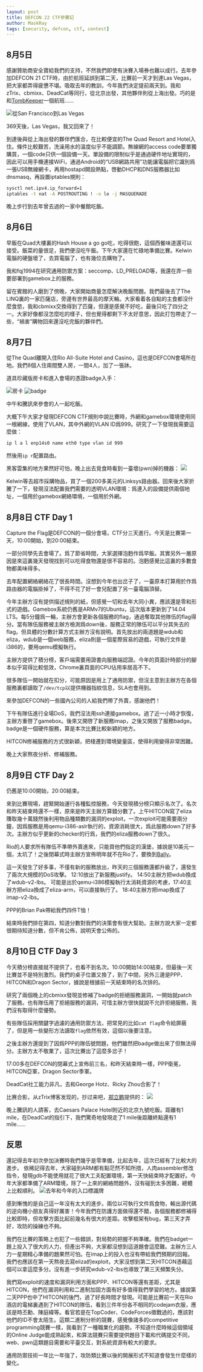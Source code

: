 ```yaml
---
layout: post
title: DEFCON 22 CTF參賽記
author: MaskRay
tags: [security, defcon, ctf, contest]
---
```


## 8月5日

感謝贊助商安全寶給我們的支持，不然我們即使有決賽入場券也難以成行。去年參加DEFCON 21 CTF時，由於航班延誤到第二天，比賽前一天才到達Las Vegas，把大家都弄得疲憊不堪。吸取去年的教訓，今年我們決定提前兩天到。我和zTrix、cbmixx、DeadCat等同行，從北京出發，其他夥伴則從上海出發。巧的是和[TombKeeper](http://weibo.com/101174)一個航班……

<!-- more -->

![從San Francisco到Las Vegas](/static/2014-08-11-defcon-22-ctf/fly.jpg)

369天後，Las Vegas，我又回來了！

到達後與從上海出發的夥伴們匯合，在比較便宜的The Quad Resort and Hotel入住。條件比較艱苦，洗澡用水的溫度似乎不能調節。無線網的access code要單獨購買，一個code只供一個設備一天。單設備的限制似乎是通過硬件地址實現的，因此可以用手機連接WiFi，通過Android的“USB網路共用”功能讓電腦把它識別爲一張USB無線網卡，再用hostapd開設熱點，啓動DHCP和DNS服務器比如dnsmasq，再設置iptables規則：
```bash
sysctl net.ipv4.ip_forward=1
iptables -t nat -A POSTROUTING ! -o lo -j MASQUERADE
```

晚上步行到去年曾去過的一家中餐館吃飯。

## 8月6日

早飯在Quad大樓裏的Hash House a go go吃，吃得很飽，這個西餐味道還可以接受。飯菜的量很足，我們便沒吃午飯。下午大家還在忙碌地準備比賽。Kelwin電腦的硬盤壞了，去買電腦了，也有幾位去購物了。

我和fqj1994在研究通用防禦方案：seccomp、LD\_PRELOAD等，我還在弄一些要部署到gamebox上的服務。

留在賓館的人磨到了傍晚，大家開始商量怎麼解決晚飯問題。我們最後去了The LINQ裏的一家匹薩店，旁邊有世界最高的摩天輪。大家看着各自點的主食都沒什麼食慾，我和cbmixx交換得到了匹薩，但還是感覺不好吃，最後只吃了四分之一。大家好像都沒怎麼吃的樣子，但也覺得都剩下不太好意思，因此打包帶走了一些，“禍害”購物回來還沒吃完飯的夥伴們。

## 8月7日

從The Quad離開入住Rio All-Suite Hotel and Casino，這也是DEFCON會場所在地。我們8個人住兩間雙人房，一間4人，加了一張牀。

道具珍藏版房卡和進入會場的憑證badge入手：

![房卡](/static/2014-08-11-defcon-22-ctf/room-card.jpg)
![badge](/static/2014-08-11-defcon-22-ctf/badge.jpg)

中午和騰訊來參會的人一起吃飯。

大概下午大家才發現DEFCON CTF規則中說比賽時，外網和gamebox環境使用同一根網線，使用了VLAN，其中外網的VLAN ID爲999。研究了一下發現我需要這麼做：
```bash
ip l a l enp14s0 name eth0 type vlan id 999
```
然後用`ip r`配置路由。

黑客雲集的地方果然好可怕，晚上出去覓食時看到一臺壞(pwn)掉的機器：
![](/static/2014-08-11-defcon-22-ctf/pwn.jpg)

Kelwin等去超市採購物品，買了一個200多美元的Linksys路由器。回來後大家折騰了一下，發現沒法配置我們需要的透明VLAN環境：爲連入的設備提供兩個地址，一個用於gamebox網絡環境，一個用於外網。

## 8月8日 CTF Day 1

Capture the Flag是DEFCON的一個分會場，CTF分三天進行。今天是比賽第一天，10:00開始，到20:00結束。

一部分同學先去會場了。爲了節省時間，大家選擇泡麪作爲早飯。其實另外一層原因是來這裏幾天發現找到可以吃得食物還是很不容易的。泡麪感覺比這裏的多數食物都美味得多。

去年配置網絡網絡花了很長時間。沒想到今年也出岔子了，一臺原本打算用於作爲路由器的電腦掛掉了，不得不花了好一會兒配置了另一臺電腦頂替。

今年主辦方沒有提供描述規則的紙，但感覺一切和去年大同小異，應該還是零和形式的遊戲。Gamebox系統仍舊是ARMv7的Ubuntu，這次版本更新到了14.04 LTS。每5分鐘爲一輪，主辦方會更新各個服務的flag，通過奪取其他隊伍的flag得分。當有隊伍服務被主辦方檢測爲down後，服務正常的隊伍可以平分其失去的flag。但具體的分數計算方式主辦方沒有說明。首先放出的兩道題是wdub和eliza，wdub是一個web服務，eliza則是一個星際貿易的遊戲，可執行文件是i386的，要用qemu模擬執行。

主辦方提供了積分榜，客戶端需要用證書向服務端認證。今年的頁面計時部分的腳本似乎寫得比較低效，Chrome裏頁面的CPU佔用率居高不下。

很多隊伍一開始就在扣分，可能原因是用上了通用防禦，但沒主意到主辦方在各個服務裏都讀取了`/dev/tcp`以提供機器指紋信息，SLA也會用到。

來參加DEFCON的一些國內公司的人給我們帶了外賣，感謝他們！

下午有隊伍進行全場DoS，我們沒法用ssh連接gamebox。過了近一小時才恢復，主辦方重啓了gamebox。後來又開啓了新服務imap，之後又開放了服務badge。badge是一個硬件服務，算是本次比賽比較新穎的地方。

HITCON修補服務的方式很新穎，把棧遷到環境變量區，使得利用變得非常困難。

晚上大家熬夜分析、修補服務。

## 8月9日 CTF Day 2

仍舊是10:00開始，20:00結束。

來到比賽現場，趕緊開始運行各種監控服務，今天發現積分榜只顯示名次了。名次和昨天結束時還不一樣，原來是昨天主辦方算錯分數了。上午HITCON寫了eliza賺取幾十萬錢然後利用物品種類數的漏洞的exploit，一次exploit可能需要兩分鐘，因爲服務是用qemu-i386-aslr執行的，資源消耗很大，爲此服務down了好多次。主辦方似乎更新的checker的行爲，我們的eliza服務down了很久。

Rio的人要求所有隊伍不準帶外賣進來，只能買他們指定的漢堡，據說是10美元一個，太坑了！之後閉幕式時主辦方宣佈明年就不在Rio了，要換到[Bally](http://www.caesars.com/ballys-las-vegas/)。

這一天發生了好多事，不僅有新的服務放出，昨天的三個服務還都升級了，還發生了兩次大規模的DoS攻擊。
12:10放出了新服務justify。
14:50主辦方把wdub換成了wdub-v2-lbs。
可能是出於qemu-i386模擬執行太消耗資源的考慮，17:40主辦方把eliza換成了eliza-arm，可以直接執行了。
18:40主辦方把imap換成了imap-v2-lbs。

PPP的Brian Pak帶給我們四件T恤！

結束時我們排在第四，知道分數對我們的決策會有很大幫助。主辦方說大家一定都很期待知道分數，但不肯公佈，說明天會公佈的。

## 8月10日 CTF Day 3

今天積分榜直接就不提供了，也看不到名次。10:00開始14:00結束，但最後一天比賽並不是特別激烈。我們的桌子位置又換了，到了中間，另外三邊是PPP、HITCON和Dragon Sector，據說是根據前一天結束時的名次排的。

研究了兩個晚上的cbmixx發現並修補了badge的拒絕服務漏洞，一開始就patch了服務。也有隊伍用了拒絕服務的漏洞，可惜主辦方很快就說不允許拒絕服務，我們沒有取得什麼優勢。

有些隊伍採用關鍵字過濾的通用防禦方法，把常見的比如`cat flag`命令給屏蔽了，但是用一些變形方法讀取`flag`依然有效，這個以後要注意。

之後主辦方還提到了因爲PPP的隊伍號問題，他們雖然把badge做出來了但無法得分。主辦方太不敬業了，這次比賽出了這麼多岔子！

17:00多在DEFCON的閉幕式上宣佈前三名，和昨天結束時一樣，PPP衛冕，HITCON亞軍，Dragon Sector季軍。

DeadCat社工能力非凡，去和George Hotz、Ricky Zhou合影了！

比赛合影，从zTrix博客发现的，抄过来吧，[郑立鹏](http://weibo.com/zhenglipeng)提供的：
![](/static/2014-08-11-defcon-22-ctf/defcon22-blue-lotus.jpg)

晚上騰訊的人請客，去Caesars Palace Hotel附近的北京九號吃飯。距離有1 mile，在DeadCat的指引下，我們驚奇地發現走了1 mile後距離終點還有1 mile……

## 反思

還記得去年初次參加決賽時我們幾乎是零準備，比起去年，這次已經有了比較大的進步。
依稀記得去年，大家碰到ARM都有點茫然不知所措，人肉assembler修改指令，發現gdb不能使用就花了很大工夫配置環境，第一天快結束時才配置好。今年大家都準備了ARM環境，除了一上來的網絡問題外，沒有碰到太多困難，總體上比較順利。
![去年和今年的入口標識牌](/static/2014-08-11-defcon-22-ctf/defcon-entrance.jpg)

感到慚愧的是自己這一年沒有太大的進步。兩位以可執行文件爲食物，輸出源代碼的逆向機小朋友真得好厲害！今年我們在防護方面做得還不錯，各個服務都修補得比較即時，但攻擊方面比起前幾名有很大的差距。攻擊框架有bug，第三天才弄好，攻防的操練也不夠。

我們在比賽的策略上也犯了一些錯誤，對局勢的把握不夠準確。我們在badget一題上投入了很大的人力，但產出不夠，大家都沒想到這道題會這麼難。主辦方三人力一星期精心準備的題果然可怕。在imap上的投入也沒有帶給我們預期的回報。我們也應該在第一天熬夜去寫eliza的exploit，大家沒想到第二天HITCON憑藉這個可以拿這麼多分。沒有進一步研究wdub-v2-lbs也導致了第三天頻繁失分。

我們寫exploit的速度和漏洞利用方面和PPP、HITCON等還有差距，尤其是HITCON，他們在漏洞利用和二進制加固方面有好多值得我們學習的地方。據說第二天PPP也中了HITCON的後門，過了好長時間才發現。可能是比賽前一天在Rio酒店的電梯裏遇到了HITCON的隊伍，看到三件年份各不相同的codejam衣服，應該是時丕勳、陳庭緯等。看官若是在TopCoder、CodeForces徵戰過的，應該對他們的ID不會太陌生。這類二進制分析的競賽，感覺像諸多的competitive programming競賽一樣，我看到了一種職業化的趨勢。不知道什麼時候這個領域的Online Judge能成熟起來，和算法競賽只需要提供題目下載和代碼提交不同，web、pwn這類題目需要和平臺交互，對系統資源有較大的要求。

通用防禦技術一年比一年強了，攻防類比賽以後的開展形式不知道會發生什麼樣的變化。
